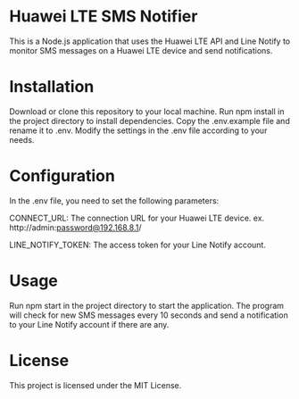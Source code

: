 # Huawei LTE SMS Notifier

This is a Node.js application that uses the Huawei LTE API and Line Notify to monitor SMS messages on a Huawei LTE device and send notifications.

# Installation

Download or clone this repository to your local machine.
Run npm install in the project directory to install dependencies.
Copy the .env.example file and rename it to .env.
Modify the settings in the .env file according to your needs.

# Configuration

In the .env file, you need to set the following parameters:

CONNECT_URL: The connection URL for your Huawei LTE device.
ex. http://admin:password@192.168.8.1/

LINE_NOTIFY_TOKEN: The access token for your Line Notify account.

# Usage

Run npm start in the project directory to start the application. The program will check for new SMS messages every 10 seconds and send a notification to your Line Notify account if there are any.

# License

This project is licensed under the MIT License.